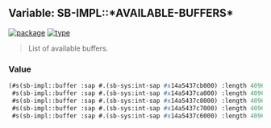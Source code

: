 ## Variable: SB-IMPL::\*AVAILABLE-BUFFERS\*
[![package](https://img.shields.io/badge/Package-SB--IMPL-5f9ea0.svg?style=social&colorA=999999)](../) [![type](https://img.shields.io/badge/Type-Variable-5f9ea0.svg?style=social&colorA=999999)](../#variable) 

> List of available buffers.

### Value
```cl
(#s(sb-impl::buffer :sap #.(sb-sys:int-sap #x14a5437cb000) :length 4096 :head 0 :tail 301)
 #s(sb-impl::buffer :sap #.(sb-sys:int-sap #x14a5437ca000) :length 4096 :head 0 :tail 0)
 #s(sb-impl::buffer :sap #.(sb-sys:int-sap #x14a5437c8000) :length 4096 :head 0 :tail 0)
 #s(sb-impl::buffer :sap #.(sb-sys:int-sap #x14a5437c7000) :length 4096 :head 0 :tail 0)
 #s(sb-impl::buffer :sap #.(sb-sys:int-sap #x14a5437c6000) :length 4096 :head 0 :tail 0))
```

